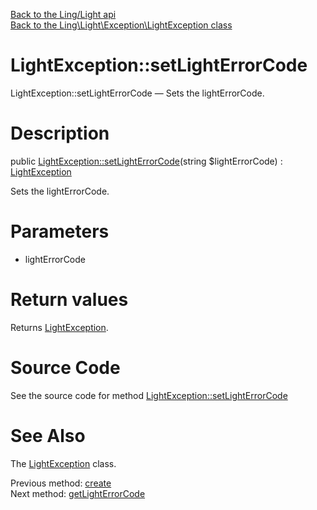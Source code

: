 [Back to the Ling/Light api](https://github.com/lingtalfi/Light/blob/master/doc/api/Ling/Light.md)<br>
[Back to the Ling\Light\Exception\LightException class](https://github.com/lingtalfi/Light/blob/master/doc/api/Ling/Light/Exception/LightException.md)


LightException::setLightErrorCode
================



LightException::setLightErrorCode — Sets the lightErrorCode.




Description
================


public [LightException::setLightErrorCode](https://github.com/lingtalfi/Light/blob/master/doc/api/Ling/Light/Exception/LightException/setLightErrorCode.md)(string $lightErrorCode) : [LightException](https://github.com/lingtalfi/Light/blob/master/doc/api/Ling/Light/Exception/LightException.md)




Sets the lightErrorCode.




Parameters
================


- lightErrorCode

    


Return values
================

Returns [LightException](https://github.com/lingtalfi/Light/blob/master/doc/api/Ling/Light/Exception/LightException.md).








Source Code
===========
See the source code for method [LightException::setLightErrorCode](https://github.com/lingtalfi/Light/blob/master/Exception/LightException.php#L61-L65)


See Also
================

The [LightException](https://github.com/lingtalfi/Light/blob/master/doc/api/Ling/Light/Exception/LightException.md) class.

Previous method: [create](https://github.com/lingtalfi/Light/blob/master/doc/api/Ling/Light/Exception/LightException/create.md)<br>Next method: [getLightErrorCode](https://github.com/lingtalfi/Light/blob/master/doc/api/Ling/Light/Exception/LightException/getLightErrorCode.md)<br>

